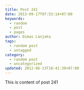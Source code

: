```yaml
---
title: Post 241
date: 2013-09-17T07:53:14+07:00
keywords:
  - random
  - post
  - pages
author: Dimas Lanjaka
tags:
  - random post
  - untagged
category:
  - random post
  - uncategorized
updated: 2012-06-13T18:41:39+07:00
---
```

This is content of post 241
